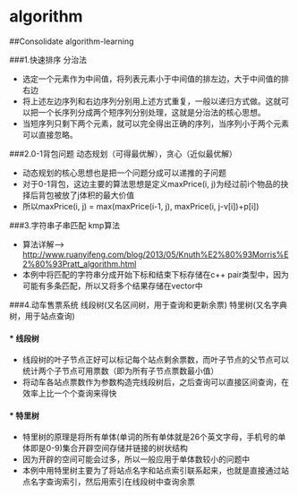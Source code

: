 # algorithm
##Consolidate algorithm-learning

###1.快速排序 分治法
  * 选定一个元素作为中间值，将列表元素小于中间值的排左边，大于中间值的排右边
  * 将上述左边序列和右边序列分别用上述方式重复，一般以递归方式做。这就可以把一个长序列分成两个短序列分别处理，这就是分治法的核心思想。
  * 当短序列只剩下两个元素，就可以完全得出正确的序列，当序列小于两个元素可以直接忽略。


###2.0-1背包问题 动态规划（可得最优解），贪心（近似最优解）
  * 动态规划的核心思想也是把一个问题分成可以递推的子问题
  * 对于0-1背包，这边主要的算法思想是定义maxPrice(i, j)为经过前i个物品的抉择后背包被放了j体积的最大价值
  * 所以maxPrice(i, j) = max(maxPrice(i-1, j), maxPrice(i, j-v[i])+p[i])
 
 
###3.字符串子串匹配 kmp算法
  * 算法详解--> http://www.ruanyifeng.com/blog/2013/05/Knuth%E2%80%93Morris%E2%80%93Pratt_algorithm.html   
  * 本例中将匹配的字符串分成开始下标和结束下标存储在c++ pair类型中，因为可能有多条匹配，所以又将多个结果存储在vector中


###4.动车售票系统 线段树(又名区间树，用于查询和更新余票) 特里树(又名字典树，用于站点查询)
####  * 线段树
  * 线段树的叶子节点正好可以标记每个站点剩余票数，而叶子节点的父节点可以统计两个子节点可用票数（即为所有子节点票数最小值）
  * 将动车各站点票数作为参数构造完线段树后，之后查询可以直接区间查询，在效率上比一个个查询来得快
####  * 特里树
  * 特里树的原理是将所有单体(单词的所有单体就是26个英文字母，手机号的单体即是0-9)集合开辟空间存储并链接的树状结构
  * 因为开辟的空间可能会过多，所以一般应用于单体数较小的问题中
  * 本例中用特里树主要为了将站点名字和站点索引联系起来，也就是直接通过站点名字查询索引，然后用索引在线段树中查询余票
